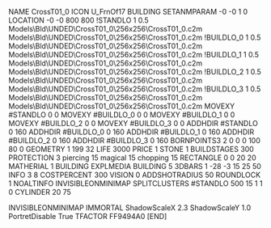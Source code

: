 NAME CrossT01_0
ICON U_FrnOf17
BUILDING
SETANMPARAM -0 -0 1 0
LOCATION -0 -0 800 800
!STANDLO      1 0.5 Models\Bld\UNDED\CrossT01_0\256x256\CrossT01_0.c2m Models\Bld\UNDED\CrossT01_0\256x256\CrossT01_0.c2m
!BUILDLO_0    1 0.5  Models\Bld\UNDED\CrossT01_0\256x256\CrossT01_0.c2m Models\Bld\UNDED\CrossT01_0\256x256\CrossT01_0.c2m
!BUILDLO_1    1 0.5  Models\Bld\UNDED\CrossT01_0\256x256\CrossT01_0.c2m Models\Bld\UNDED\CrossT01_0\256x256\CrossT01_0.c2m
!BUILDLO_2    1 0.5  Models\Bld\UNDED\CrossT01_0\256x256\CrossT01_0.c2m Models\Bld\UNDED\CrossT01_0\256x256\CrossT01_0.c2m
!BUILDLO_3    1 0.5  Models\Bld\UNDED\CrossT01_0\256x256\CrossT01_0.c2m Models\Bld\UNDED\CrossT01_0\256x256\CrossT01_0.c2m
MOVEXY #STANDLO    0 0
MOVEXY #BUILDLO_0  0 0
MOVEXY #BUILDLO_1  0 0
MOVEXY #BUILDLO_2  0 0
MOVEXY #BUILDLO_3  0 0
ADDHDIR #STANDLO 0 160
ADDHDIR #BUILDLO_0 0 160
ADDHDIR #BUILDLO_1 0 160
ADDHDIR #BUILDLO_2 0 160
ADDHDIR #BUILDLO_3 0 160
BORNPOINTS3 2 0 0 0 100 80 0
GEOMETRY 1 199 32
LIFE     3000
PRICE 1 STONE 1
BUILDSTAGES 300
PROTECTION 3 piercing 15 magical 15 chopping 15
RECTANGLE 0 0 20 20
MATHERIAL 1 BUILDING
EXPLMEDIA BUILDING 5
3DBARS 1 -28 -3 15 25 50
INFO 3 8
COSTPERCENT 300
VISION 0
ADDSHOTRADIUS 50
ROUNDLOCK 1
NOALTINFO
INVISIBLEONMINIMAP
SPLITCLUSTERS #STANDLO 500 15 1 1 0
CYLINDER 20 75

INVISIBLEONMINIMAP
IMMORTAL
ShadowScaleX 2.3
ShadowScaleY 1.0
PortretDisable True
TFACTOR FF9494A0
[END]
